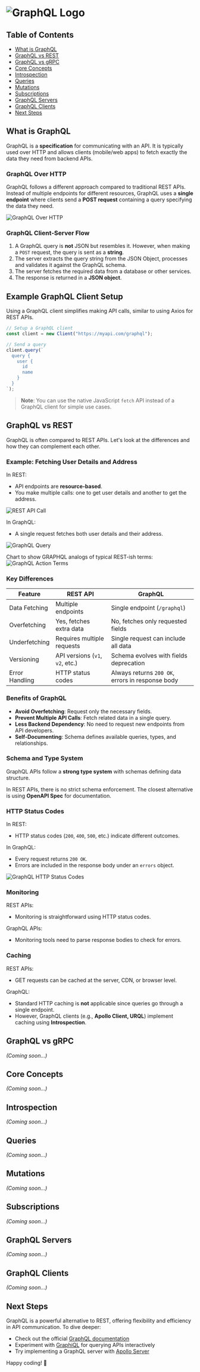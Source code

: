 # ![GraphQL Logo](/public/assets/graphql-logo.png)


## Table of Contents
- [What is GraphQL](#what-is-graphql)
- [GraphQL vs REST](#graphql-vs-rest)
- [GraphQL vs gRPC](#graphql-vs-grpc)
- [Core Concepts](#core-concepts)
- [Introspection](#introspection)
- [Queries](#queries)
- [Mutations](#mutations)
- [Subscriptions](#subscriptions)
- [GraphQL Servers](#graphql-servers)
- [GraphQL Clients](#graphql-clients)
- [Next Steps](#next-steps)

## What is GraphQL

GraphQL is a **specification** for communicating with an API. It is typically used over HTTP and allows clients (mobile/web apps) to fetch exactly the data they need from backend APIs.

### GraphQL Over HTTP

GraphQL follows a different approach compared to traditional REST APIs. Instead of multiple endpoints for different resources, GraphQL uses a **single endpoint** where clients send a **POST request** containing a query specifying the data they need.

![GraphQL Over HTTP](/public/images/graphql-Graphql_Http.jpg)

### GraphQL Client-Server Flow

1. A GraphQL query is **not** JSON but resembles it. However, when making a `POST` request, the query is sent as a **string**.
2. The server extracts the query string from the JSON Object, processes and validates it against the GraphQL schema.
3. The server fetches the required data from a database or other services.
4. The response is returned in a **JSON object**.

## Example GraphQL Client Setup

Using a GraphQL client simplifies making API calls, similar to using Axios for REST APIs.

```javascript
// Setup a GraphQL client
const client = new Client("https://myapi.com/graphql");

// Send a query
client.query(`
  query {
    user {
      id
      name
    }
  }
`);
```

> **Note**: You can use the native JavaScript `fetch` API instead of a GraphQL client for simple use cases.

## GraphQL vs REST

GraphQL is often compared to REST APIs. Let's look at the differences and how they can complement each other.

### Example: Fetching User Details and Address

In REST:
- API endpoints are **resource-based**.
- You make multiple calls: one to get user details and another to get the address.

![REST API Call](/public/images/graphql-Rest-example.jpg)

In GraphQL:
- A single request fetches both user details and their address.

![GraphQL Query](/public/images/graphql-GraphQL%20example%20.jpg)

Chart to show GRAPHQL analogs of typical REST-ish terms:
![GraphQL Action Terms](/public/images/graphql-rest%20graphql%20comparison%20table.jpg)

### Key Differences

| Feature           | REST API         | GraphQL         |
|------------------|----------------|----------------|
| Data Fetching    | Multiple endpoints | Single endpoint (`/graphql`) |
| Overfetching     | Yes, fetches extra data | No, fetches only requested fields |
| Underfetching    | Requires multiple requests | Single request can include all data |
| Versioning       | API versions (`v1`, `v2`, etc.) | Schema evolves with fields deprecation |
| Error Handling   | HTTP status codes | Always returns `200 OK`, errors in response body |

### Benefits of GraphQL

- **Avoid Overfetching**: Request only the necessary fields.
- **Prevent Multiple API Calls**: Fetch related data in a single query.
- **Less Backend Dependency**: No need to request new endpoints from API developers.
- **Self-Documenting**: Schema defines available queries, types, and relationships.

### Schema and Type System

GraphQL APIs follow a **strong type system** with schemas defining data structure.

In REST APIs, there is no strict schema enforcement. The closest alternative is using **OpenAPI Spec** for documentation.

### HTTP Status Codes

In REST:
- HTTP status codes (`200`, `400`, `500`, etc.) indicate different outcomes.

In GraphQL:
- Every request returns `200 OK`.
- Errors are included in the response body under an `errors` object.

![GraphQL HTTP Status Codes](/public/images/graphql-status%20code%20comparisons.jpg)

### Monitoring

REST APIs:
- Monitoring is straightforward using HTTP status codes.

GraphQL APIs:
- Monitoring tools need to parse response bodies to check for errors.

### Caching

REST APIs:
- GET requests can be cached at the server, CDN, or browser level.

GraphQL:
- Standard HTTP caching is **not** applicable since queries go through a single endpoint.
- However, GraphQL clients (e.g., **Apollo Client, URQL**) implement caching using **Introspection**.

## GraphQL vs gRPC

*(Coming soon...)*

## Core Concepts

*(Coming soon...)*

## Introspection

*(Coming soon...)*

## Queries

*(Coming soon...)*

## Mutations

*(Coming soon...)*

## Subscriptions

*(Coming soon...)*

## GraphQL Servers

*(Coming soon...)*

## GraphQL Clients

*(Coming soon...)*

## Next Steps

GraphQL is a powerful alternative to REST, offering flexibility and efficiency in API communication. To dive deeper:

- Check out the official [GraphQL documentation](https://graphql.org/)
- Experiment with [GraphiQL](https://github.com/graphql/graphiql) for querying APIs interactively
- Try implementing a GraphQL server with [Apollo Server](https://www.apollographql.com/docs/apollo-server/)

Happy coding! 🚀

